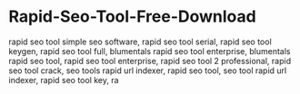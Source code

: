 # Rapid-Seo-Tool-Free-Download
  rapid seo tool simple seo software, rapid seo tool serial, rapid seo tool keygen, rapid seo tool full, blumentals rapid seo tool enterprise, blumentals rapid seo tool, rapid seo tool enterprise, rapid seo tool 2 professional, rapid seo tool crack, seo tools rapid url indexer, rapid seo tool, seo tool rapid url indexer, rapid seo tool key, ra
